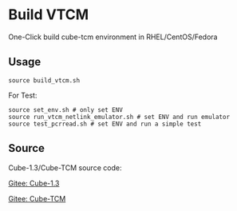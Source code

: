 # Build VTCM

One-Click build cube-tcm environment in RHEL/CentOS/Fedora

## Usage

```shell
source build_vtcm.sh
```

For Test:

```shell
source set_env.sh # only set ENV
source run_vtcm_netlink_emulator.sh # set ENV and run emulator
source test_pcrread.sh # set ENV and run a simple test
```

## Source

Cube-1.3/Cube-TCM source code:

[Gitee: Cube-1.3](https://gitee.com/biparadox/cube-1.3)

[Gitee: Cube-TCM](https://gitee.com/biparadox/cube-tcm)


